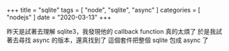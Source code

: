 +++
title = "sqlite"
tags = [ "node", "sqlite", "async" ]
categories = [ "nodejs" ]
date = "2020-03-13"
+++

昨天是試著去理解 sqlite3，我發現他的 callback function 真的太煩了
於是我試著去尋找 async 的版本，還真找到了
這個套件把整個 sqlite 包成 async 了

